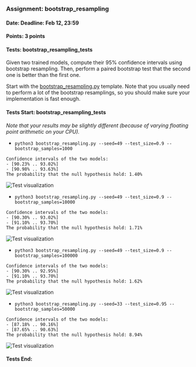 ### Assignment: bootstrap_resampling
#### Date: Deadline: Feb 12, 23:59
#### Points: 3 points
#### Tests: bootstrap_resampling_tests

Given two trained models, compute their 95% confidence intervals using bootstrap
resampling. Then, perform a paired bootstrap test that the second one is better
than the first one.

Start with the [bootstrap_resampling.py](https://github.com/ufal/npfl129/tree/master/labs/13/bootstrap_resampling.py)
template. Note that you usually need to perform a lot of the bootstrap
resamplings, so you should make sure your implementation is fast enough.

#### Tests Start: bootstrap_resampling_tests
_Note that your results may be slightly different (because of varying floating point arithmetic on your CPU)._
- `python3 bootstrap_resampling.py --seed=49 --test_size=0.9 --bootstrap_samples=1000`
```
Confidence intervals of the two models:
- [90.23% .. 93.02%]
- [90.98% .. 93.63%]
The probability that the null hypothesis hold: 1.40%
```
![Test visualization](//ufal.mff.cuni.cz/~straka/courses/npfl129/2223/tasks/figures/bootstrap_resampling_1.svgz)
- `python3 bootstrap_resampling.py --seed=49 --test_size=0.9 --bootstrap_samples=10000`
```
Confidence intervals of the two models:
- [90.30% .. 93.02%]
- [91.10% .. 93.70%]
The probability that the null hypothesis hold: 1.71%
```
![Test visualization](//ufal.mff.cuni.cz/~straka/courses/npfl129/2223/tasks/figures/bootstrap_resampling_2.svgz)
- `python3 bootstrap_resampling.py --seed=49 --test_size=0.9 --bootstrap_samples=100000`
```
Confidence intervals of the two models:
- [90.30% .. 92.95%]
- [91.10% .. 93.70%]
The probability that the null hypothesis hold: 1.62%
```
![Test visualization](//ufal.mff.cuni.cz/~straka/courses/npfl129/2223/tasks/figures/bootstrap_resampling_3.svgz)
- `python3 bootstrap_resampling.py --seed=33 --test_size=0.95 --bootstrap_samples=50000`
```
Confidence intervals of the two models:
- [87.18% .. 90.16%]
- [87.65% .. 90.63%]
The probability that the null hypothesis hold: 8.94%
```
![Test visualization](//ufal.mff.cuni.cz/~straka/courses/npfl129/2223/tasks/figures/bootstrap_resampling_4.svgz)
#### Tests End:
